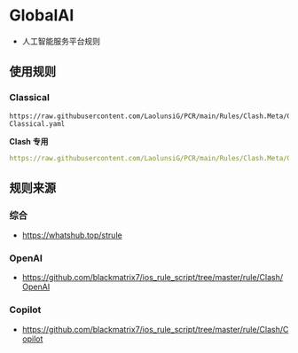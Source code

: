 # GlobalAI
- 人工智能服务平台规则

## 使用规则

### Classical
```
https://raw.githubusercontent.com/LaolunsiG/PCR/main/Rules/Clash.Meta/GlobalAI/GlobalAI-Classical.yaml
```

**Clash 专用**
```yaml
https://raw.githubusercontent.com/LaolunsiG/PCR/main/Rules/Clash.Meta/GlobalAI/Clash-GlobalAI-Classical.yaml
```

## 规则来源

### 综合
- https://whatshub.top/strule

### OpenAI
- https://github.com/blackmatrix7/ios_rule_script/tree/master/rule/Clash/OpenAI

### Copilot
- https://github.com/blackmatrix7/ios_rule_script/tree/master/rule/Clash/Copilot

